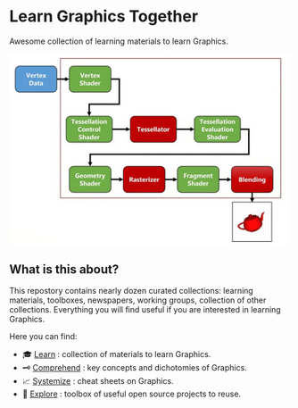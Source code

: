 # Learn Graphics Together

Awesome collection of learning materials to learn Graphics.

![GPU Pileline](./cheatsheet/gpu_pipeline.jpg)

## What is this about?

This repostory contains nearly dozen curated collections: learning materials, toolboxes, newspapers, working groups, collection of other collections. Everything you will find useful if you are interested in learning Graphics.

Here you can find:

- :mortar_board: [Learn](./learn.md) : collection of materials to learn Graphics.
- :old_key: [Comprehend](./concepts.md) : key concepts and dichotomies of Graphics.
- :chart_with_upwards_trend: [Systemize](./cheatsheets.md) : cheat sheets on Graphics.
- :wrench: [Explore](./toolbox.md) : toolbox of useful open source projects to reuse.
